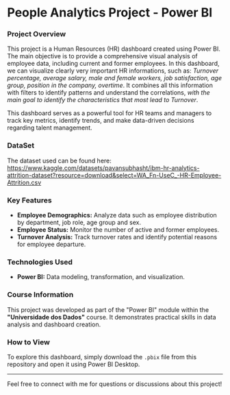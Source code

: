# People Analytics Project - Power BI

### Project Overview

This project is a Human Resources (HR) dashboard created using Power BI. The main objective is to provide a comprehensive visual analysis of employee data, including current and former employees. 
In this dashboard, we can visualize clearly very important HR informations, such as: 
*Turnover percentage, average salary, male and female workers, job satisfaction, age group, position in the company, overtime*. It combines all this information with filters to identify patterns and understand the correlations, *with the main goal to identify the characteristics that most lead to Turnover*.

This dashboard serves as a powerful tool for HR teams and managers to track key metrics, identify trends, and make data-driven decisions regarding talent management.

### DataSet
The dataset used can be found here: https://www.kaggle.com/datasets/pavansubhasht/ibm-hr-analytics-attrition-dataset?resource=download&select=WA_Fn-UseC_-HR-Employee-Attrition.csv

### Key Features

* **Employee Demographics:** Analyze data such as employee distribution by department, job role, age group and sex.
* **Employee Status:** Monitor the number of active and former employees.
* **Turnover Analysis:** Track turnover rates and identify potential reasons for employee departure.

### Technologies Used

* **Power BI:** Data modeling, transformation, and visualization.

### Course Information

This project was developed as part of the "Power BI" module within the **"Universidade dos Dados"** course. It demonstrates practical skills in data analysis and dashboard creation.

### How to View

To explore this dashboard, simply download the `.pbix` file from this repository and open it using Power BI Desktop.

---

Feel free to connect with me for questions or discussions about this project!
